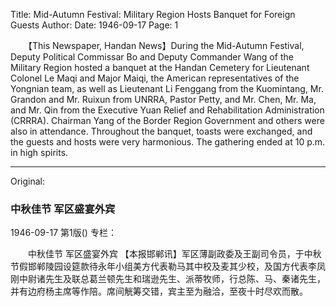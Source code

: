 Title: Mid-Autumn Festival: Military Region Hosts Banquet for Foreign Guests
Author:
Date: 1946-09-17
Page: 1

　　【This Newspaper, Handan News】During the Mid-Autumn Festival, Deputy Political Commissar Bo and Deputy Commander Wang of the Military Region hosted a banquet at the Handan Cemetery for Lieutenant Colonel Le Maqi and Major Maiqi, the American representatives of the Yongnian team, as well as Lieutenant Li Fenggang from the Kuomintang, Mr. Grandon and Mr. Ruixun from UNRRA, Pastor Petty, and Mr. Chen, Mr. Ma, and Mr. Qin from the Executive Yuan Relief and Rehabilitation Administration (CRRRA). Chairman Yang of the Border Region Government and others were also in attendance. Throughout the banquet, toasts were exchanged, and the guests and hosts were very harmonious. The gathering ended at 10 p.m. in high spirits.



<hr /> 

Original: 


### 中秋佳节  军区盛宴外宾

1946-09-17
第1版()
专栏：

　　中秋佳节
    军区盛宴外宾
    【本报邯郸讯】军区薄副政委及王副司令员，于中秋节假邯郸陵园设筵款待永年小组美方代表勒马其中校及麦其少校，及国方代表李凤刚中尉诸先生及联总葛兰顿先生和瑞逊先生、派蒂牧师，行总陈、马、秦诸先生，并有边府杨主席等作陪。席间觥筹交错，宾主至为融洽，至夜十时尽欢而散。
